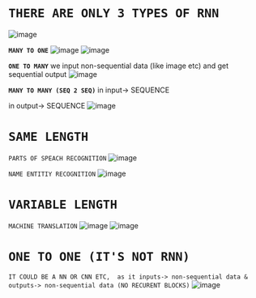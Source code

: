# **`THERE ARE ONLY 3 TYPES OF RNN`**

![image](https://github.com/user-attachments/assets/ac8359f4-61b1-4003-a684-6c89d32805d3)

**`MANY TO ONE`**
![image](https://github.com/user-attachments/assets/15cab467-07e8-4ad6-9d85-96a4e4fb155e)
![image](https://github.com/user-attachments/assets/d25057e9-1d5a-4d14-94c0-261482218c21)


**`ONE TO MANY`**
we input non-sequential data (like image etc) and get sequential output
![image](https://github.com/user-attachments/assets/ef7d3a02-76b9-4428-a18b-14adb74a8ed2)


**`MANY TO MANY (SEQ 2 SEQ)`**
in input-> SEQUENCE

in output-> SEQUENCE
![image](https://github.com/user-attachments/assets/ecb8a6ae-5098-4f47-9661-fae9de0b6fc0)

# **`SAME LENGTH`**
`PARTS OF SPEACH RECOGNITION`
![image](https://github.com/user-attachments/assets/42a3ae9c-9165-484f-baa9-cd4455870d7a)

`NAME ENTITIY RECOGNITION`
![image](https://github.com/user-attachments/assets/394d15b5-d9e7-4bd0-8b79-c0cb5cb21162)


# **`VARIABLE LENGTH`**
`MACHINE TRANSLATION`
![image](https://github.com/user-attachments/assets/5d91fc62-f31a-4a44-aa3b-06b304475af0)
![image](https://github.com/user-attachments/assets/625a342e-d342-4bbc-8271-2b756bd93fe6)


# **`ONE TO ONE (IT'S NOT RNN)`**
`IT COULD BE A NN OR CNN ETC,  as it inputs-> non-sequential data & outputs-> non-sequential data (NO RECURENT BLOCKS)`
![image](https://github.com/user-attachments/assets/1c3d546c-e474-4146-8ccb-213aa5545fdd)





 
